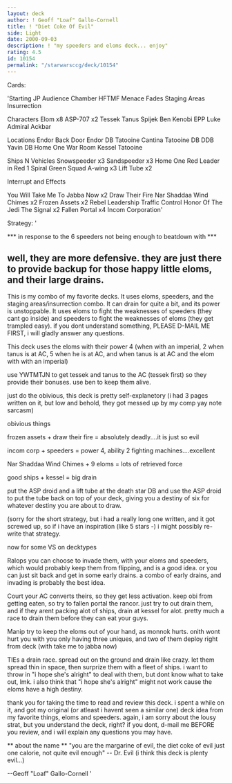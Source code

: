 ```yaml
---
layout: deck
author: ! Geoff "Loaf" Gallo-Cornell
title: ! "Diet Coke Of Evil"
side: Light
date: 2000-09-03
description: ! "my speeders and eloms deck... enjoy"
rating: 4.5
id: 10154
permalink: "/starwarsccg/deck/10154"
---
```

Cards: 

'Starting
JP Audience Chamber
HFTMF
Menace Fades
Staging Areas
Insurrection


Characters
Elom x8
ASP-707 x2
Tessek
Tanus Spijek
Ben Kenobi
EPP Luke
Admiral Ackbar

Locations
Endor Back Door
Endor DB
Tatooine Cantina
Tatooine DB
DDB
Yavin DB
Home One War Room
Kessel
Tatooine

Ships N Vehicles
Snowspeeder x3
Sandspeeder x3
Home One
Red Leader in Red 1
Spiral
Green Squad A-wing x3
Lift Tube x2

Interrupt and Effects

You Will Take Me To Jabba Now x2
Draw Their Fire
Nar Shaddaa Wind Chimes x2
Frozen Assets x2
Rebel Leadership
Traffic Control
Honor Of The Jedi
The Signal x2
Fallen Portal x4
Incom Corporation'

Strategy: '

*** in response to the 6 speeders not being enough to beatdown with ***

well, they are more defensive. they are just there to provide backup for those happy little eloms, and their large drains.
--------------------------------------------


This is my combo of my favorite decks. It uses eloms, speeders, and the staging areas/insurrection combo. It can drain for quite a bit, and its power is unstoppable. It uses eloms to fight the weaknesses of speeders (they cant go inside) and speeders to fight the weaknesses of eloms (they get trampled easy). if you dont understand something, PLEASE D-MAIL ME FIRST, i will gladly answer any questions.


This deck uses the eloms with their power 4 (when with an imperial, 2 when tanus is at AC, 5 when he is at AC, and when tanus is at AC and the elom with with an imperial)

use YWTMTJN to get tessek and tanus to the AC (tessek first) so they provide their bonuses. use ben to keep them alive.

just do the obivious, this deck is pretty self-explanetory (i had 3 pages written on it, but low and behold, they got messed up by my comp yay note sarcasm)

obivious things

frozen assets + draw their fire = absolutely deadly....it is just so evil

incom corp + speeders = power 4, ability 2 fighting machines....excellent

Nar Shaddaa Wind Chimes + 9 eloms = lots of retrieved force

good ships + kessel = big drain

put the ASP droid and a lift tube at the death star DB and use the ASP droid to put the tube back on top of your deck, giving you a destiny of six for whatever destiny you are about to draw.


(sorry for the short strategy, but i had a really long one written, and it got screwed up, so if i have an inspiration (like 5 stars -) i might possibly re-write that strategy.

now for some VS on decktypes

Ralops
you can choose to invade them, with your eloms and speeders, which would probably keep them from flipping, and is a good idea. or you can just sit back and get in some early drains. a combo of early drains, and invading is probably the best idea.

Court
your AC converts theirs, so they get less activation. keep obi from getting eaten, so try to fallen portal the rancor. just try to out drain them, and if they arent packing alot of ships, drain at kessel for alot. pretty much a race to drain them before they can eat your guys.

Manip
try to keep the eloms out of your hand, as monnok hurts. onith wont hurt you with you only having three uniques, and two of them deploy right from deck (with take me to jabba now)

TIEs
a drain race. spread out on the ground and drain like crazy. let them spread thin in space, then surprize them with a fleet of ships. i want to throw in "i hope she's alright" to deal with them, but dont know what to take out, lmk. i also think that "i hope she's alright" might not work cause the eloms have a high destiny.

thank you for taking the time to read and review this deck. i spent a while on it, and got my original (or atleast i havent seen a similar one) deck idea from my favorite things, eloms and speeders. again, i am sorry about the lousy strat, but you understand the deck, right? if you dont, d-mail me BEFORE you review, and i will explain any questions you may have.

** about the name **
"you are the margarine of evil, the diet coke of evil just one calorie, not quite evil enough" -- Dr. Evil (i think this deck is plenty evil...)

--Geoff "Loaf" Gallo-Cornell
'
